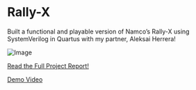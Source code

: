 # Rally-X
Built a functional and playable version of Namco’s Rally-X using SystemVerilog in Quartus with my partner, Aleksai Herrera!

![Image](https://github.com/user-attachments/assets/afc1c81c-771e-48ba-90cf-b1cae681107d)



[Read the Full Project Report!](docs/finalreport.pdf)
 
[Demo Video](https://drive.google.com/file/d/15j9TlgAXcNPl9s-wsUzAAvFzZmhdq0SK/view?usp=sharing)
